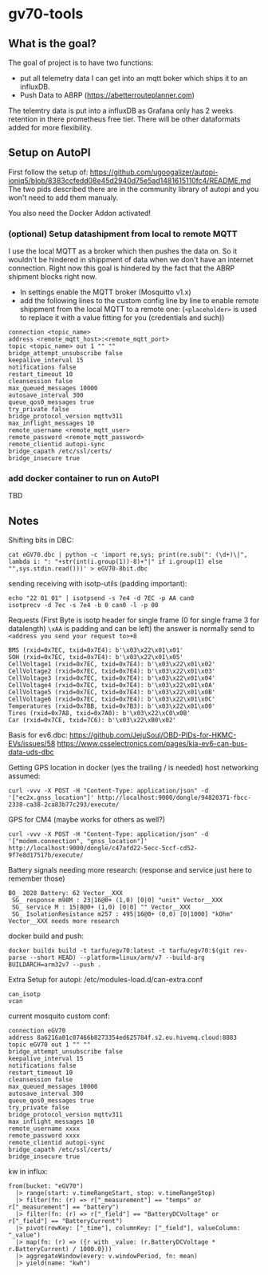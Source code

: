 # gv70-tools

## What is the goal?

The goal of project is to have two functions:
- put all telemetry data I can get into an mqtt boker which ships it to an influxDB.
- Push Data to ABRP (https://abetterrouteplanner.com)

The telemtry data is put into a influxDB as Grafana only has 2 weeks retention in there prometheus free tier.
There will be other dataformats added for more flexibility.

## Setup on AutoPI
First follow the setup of: https://github.com/ugoogalizer/autopi-ioniq5/blob/8383ccfedd08e45d2940d75e5ad1481615110fc4/README.md
The two pids described there are in the community library of autopi and you won't need to add them manualy.

You also need the Docker Addon activated!

### (optional) Setup datashipment from local to remote MQTT
I use the local MQTT as a broker which then pushes the data on. So it wouldn't be hindered in shippment of data when we don't have an internet connection. Right now this goal is hindered by the fact that the ABRP shipment blocks right now.


- In settings enable the MQTT broker (Mosquitto v1.x)
- add the following lines to the custom config line by line to enable remote shippment from the local MQTT to a remote one: (`<placeholder>` is used to replace it with a value fitting for you (credentials and such))
```
connection <topic_name>
address <remote_mqtt_host>:<remote_mqtt_port>
topic <topic_name> out 1 "" ""
bridge_attempt_unsubscribe false
keepalive_interval 15
notifications false
restart_timeout 10
cleansession false
max_queued_messages 10000
autosave_interval 300
queue_qos0_messages true
try_private false
bridge_protocol_version mqttv311
max_inflight_messages 10
remote_username <remote_mqtt_user>
remote_password <remote_mqtt_password>
remote_clientid autopi-sync
bridge_capath /etc/ssl/certs/
bridge_insecure true
```

### add docker container to run on AutoPI

TBD

## Notes

Shifting bits in DBC:
```
cat eGV70.dbc | python -c 'import re,sys; print(re.sub(": (\d+)\|", lambda i: ": "+str(int(i.group(1))-8)+"|" if i.group(1) else "",sys.stdin.read()))' > eGV70-8bit.dbc
```

sending receiving with isotp-utils (padding important):
```
echo "22 01 01" | isotpsend -s 7e4 -d 7EC -p AA can0
isotprecv -d 7ec -s 7e4 -b 0 can0 -l -p 00
```

Requests (First Byte is isotp header for single frame (0 for single frame 3 for datalength) `\xAA` is padding and can be left)
the answer is normally send to `<address you send your request to>+8`
```
BMS (rxid=0x7EC, txid=0x7E4): b'\x03\x22\x01\x01'
SOH (rxid=0x7EC, txid=0x7E4): b'\x03\x22\x01\x05'
CellVoltage1 (rxid=0x7EC, txid=0x7E4): b'\x03\x22\x01\x02'
CellVoltage2 (rxid=0x7EC, txid=0x7E4): b'\x03\x22\x01\x03'
CellVoltage3 (rxid=0x7EC, txid=0x7E4): b'\x03\x22\x01\x04'
CellVoltage4 (rxid=0x7EC, txid=0x7E4): b'\x03\x22\x01\x0A'
CellVoltage5 (rxid=0x7EC, txid=0x7E4): b'\x03\x22\x01\x0B'
CellVoltage6 (rxid=0x7EC, txid=0x7E4): b'\x03\x22\x01\x0C'
Temperatures (rxid=0x7BB, txid=0x7B3): b'\x03\x22\x01\x00'
Tires (rxid=0x7A8, txid=0x7A0): b'\x03\x22\xC0\x0B'
Car (rxid=0x7CE, txid=7C6): b'\x03\x22\xB0\x02'
```

Basis for ev6.dbc:
https://github.com/JejuSoul/OBD-PIDs-for-HKMC-EVs/issues/58
https://www.csselectronics.com/pages/kia-ev6-can-bus-data-uds-dbc


Getting GPS location in docker (yes the trailing / is needed) host networking assumed:
```
curl -vvv -X POST -H "Content-Type: application/json" -d '["ec2x.gnss_location"]' http://localhost:9000/dongle/94820371-fbcc-2338-ca38-2ca83b77c293/execute/
```

GPS for CM4 (maybe works for others as well?)
```
curl -vvv -X POST -H "Content-Type: application/json" -d '["modem.connection", "gnss_location"]' http://localhost:9000/dongle/c47afd22-5ecc-5ccf-cd52-9f7e8d17517b/execute/
```

Battery signals needing more research: (response and service just here to remember those)
```
BO_ 2028 Battery: 62 Vector__XXX
 SG_ response m98M : 23|16@0+ (1,0) [0|0] "unit" Vector__XXX
 SG_ service M : 15|8@0+ (1,0) [0|0] "" Vector__XXX
 SG_ IsolationResistance m257 : 495|16@0+ (0,0) [0|1000] "kOhm" Vector__XXX needs more research
```

docker build and push:
```
docker buildx build -t tarfu/egv70:latest -t tarfu/egv70:$(git rev-parse --short HEAD) --platform=linux/arm/v7 --build-arg BUILDARCH=arm32v7 --push .
```

Extra Setup for autopi:
/etc/modules-load.d/can-extra.conf
```
can_isotp
vcan
```

current mosquito custom conf:
```
connection eGV70
address 8a6216a01c07466b8273354ed625784f.s2.eu.hivemq.cloud:8883
topic eGV70 out 1 "" ""
bridge_attempt_unsubscribe false
keepalive_interval 15
notifications false
restart_timeout 10
cleansession false
max_queued_messages 10000
autosave_interval 300
queue_qos0_messages true
try_private false
bridge_protocol_version mqttv311
max_inflight_messages 10
remote_username xxxx
remote_password xxxx
remote_clientid autopi-sync
bridge_capath /etc/ssl/certs/
bridge_insecure true
```


kw in influx:
```
from(bucket: "eGV70")
  |> range(start: v.timeRangeStart, stop: v.timeRangeStop)
  |> filter(fn: (r) => r["_measurement"] == "temps" or r["_measurement"] == "battery")
  |> filter(fn: (r) => r["_field"] == "BatteryDCVoltage" or r["_field"] == "BatteryCurrent")
  |> pivot(rowKey: ["_time"], columnKey: ["_field"], valueColumn: "_value")
  |> map(fn: (r) => ({r with _value: (r.BatteryDCVoltage * r.BatteryCurrent) / 1000.0}))
  |> aggregateWindow(every: v.windowPeriod, fn: mean)
  |> yield(name: "kwh")
  ```
